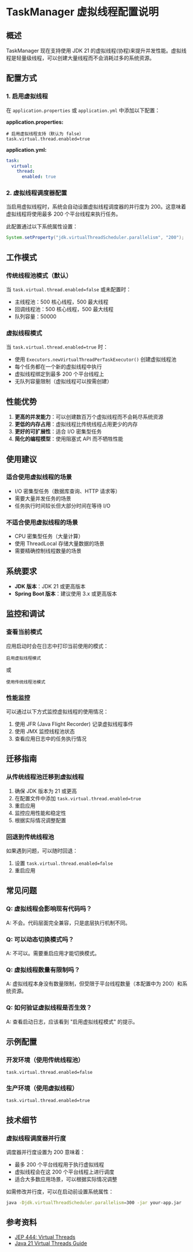 # TaskManager 虚拟线程配置说明

## 概述

TaskManager 现在支持使用 JDK 21 的虚拟线程(协程)来提升并发性能。虚拟线程是轻量级线程，可以创建大量线程而不会消耗过多的系统资源。

## 配置方式

### 1. 启用虚拟线程

在 `application.properties` 或 `application.yml` 中添加以下配置：

**application.properties:**
```properties
# 启用虚拟线程支持（默认为 false）
task.virtual.thread.enabled=true
```

**application.yml:**
```yaml
task:
  virtual:
    thread:
      enabled: true
```

### 2. 虚拟线程调度器配置

当启用虚拟线程时，系统会自动设置虚拟线程调度器的并行度为 200。这意味着虚拟线程将使用最多 200 个平台线程来执行任务。

此配置通过以下系统属性设置：
```java
System.setProperty("jdk.virtualThreadScheduler.parallelism", "200");
```

## 工作模式

### 传统线程池模式（默认）

当 `task.virtual.thread.enabled=false` 或未配置时：
- 主线程池：500 核心线程，500 最大线程
- 回调线程池：500 核心线程，500 最大线程
- 队列容量：50000

### 虚拟线程模式

当 `task.virtual.thread.enabled=true` 时：
- 使用 `Executors.newVirtualThreadPerTaskExecutor()` 创建虚拟线程池
- 每个任务都在一个新的虚拟线程中执行
- 虚拟线程绑定到最多 200 个平台线程上
- 无队列容量限制（虚拟线程可以按需创建）

## 性能优势

1. **更高的并发能力**：可以创建数百万个虚拟线程而不会耗尽系统资源
2. **更低的内存占用**：虚拟线程比传统线程占用更少的内存
3. **更好的可扩展性**：适合 I/O 密集型任务
4. **简化的编程模型**：使用阻塞式 API 而不牺牲性能

## 使用建议

### 适合使用虚拟线程的场景

- I/O 密集型任务（数据库查询、HTTP 请求等）
- 需要大量并发任务的场景
- 任务执行时间较长但大部分时间在等待 I/O

### 不适合使用虚拟线程的场景

- CPU 密集型任务（大量计算）
- 使用 ThreadLocal 存储大量数据的场景
- 需要精确控制线程数量的场景

## 系统要求

- **JDK 版本**：JDK 21 或更高版本
- **Spring Boot 版本**：建议使用 3.x 或更高版本

## 监控和调试

### 查看当前模式

应用启动时会在日志中打印当前使用的模式：
```
启用虚拟线程模式
```
或
```
使用传统线程池模式
```

### 性能监控

可以通过以下方式监控虚拟线程的使用情况：

1. 使用 JFR (Java Flight Recorder) 记录虚拟线程事件
2. 使用 JMX 监控线程池状态
3. 查看应用日志中的任务执行情况

## 迁移指南

### 从传统线程池迁移到虚拟线程

1. 确保 JDK 版本为 21 或更高
2. 在配置文件中添加 `task.virtual.thread.enabled=true`
3. 重启应用
4. 监控应用性能和稳定性
5. 根据实际情况调整配置

### 回退到传统线程池

如果遇到问题，可以随时回退：
1. 设置 `task.virtual.thread.enabled=false`
2. 重启应用

## 常见问题

### Q: 虚拟线程会影响现有代码吗？

A: 不会。代码层面完全兼容，只是底层执行机制不同。

### Q: 可以动态切换模式吗？

A: 不可以。需要重启应用才能切换模式。

### Q: 虚拟线程数量有限制吗？

A: 虚拟线程本身没有数量限制，但受限于平台线程数量（本配置中为 200）和系统资源。

### Q: 如何验证虚拟线程是否生效？

A: 查看启动日志，应该看到 "启用虚拟线程模式" 的提示。

## 示例配置

### 开发环境（使用传统线程池）
```properties
task.virtual.thread.enabled=false
```

### 生产环境（使用虚拟线程）
```properties
task.virtual.thread.enabled=true
```

## 技术细节

### 虚拟线程调度器并行度

调度器并行度设置为 200 意味着：
- 最多 200 个平台线程用于执行虚拟线程
- 虚拟线程会在这 200 个平台线程上进行调度
- 适合大多数应用场景，可以根据实际情况调整

如需修改并行度，可以在启动前设置系统属性：
```bash
java -Djdk.virtualThreadScheduler.parallelism=300 -jar your-app.jar
```

## 参考资料

- [JEP 444: Virtual Threads](https://openjdk.org/jeps/444)
- [Java 21 Virtual Threads Guide](https://docs.oracle.com/en/java/javase/21/core/virtual-threads.html)
